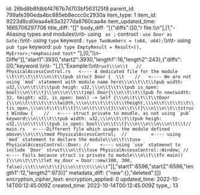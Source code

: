 id: 26bd8b8fdbbf4767b7d703bf563125f8
parent_id: 799afe390eda4bc885eb8eccc0c2930a
item_type: 1
item_id: 9223d8cd0eaa4e83a3277da8760caa4e
item_updated_time: 1665706297706
title_diff: "[]"
body_diff: "[{\"diffs\":[[0,\"r file.\\\n\"],[1,\"- Aliasing types and modules\\\n\\t- using ` as ;` contruct : `use Door as Gate;`\\\n\\t- using `type` keyword : `type TwoNumbers = (u64, u64);`\\\n\\t- using `pub type` keyword: `pub type EmptyResult = Result<(), MyError>;*emphasized text*` \"],[0,\"\\\n- Diffe\"]],\"start1\":3930,\"start2\":3930,\"length1\":16,\"length2\":243},{\"diffs\":[[0,\"keyword.\\\n\\t- \"],[1,\"Example:\\\n\\t```rust\\\n\\t   // PhysicalAccessControl.rs   <---- A dedicated file for the module \\t\\t\\t\\t\\\n\\t\\tpub struct Door {  \\t    //   <---- We are not using `mod` statement with module name here\\\n\\t\\t\\tpub width: u32,\\\n\\t\\t\\tpub heigh: u32,\\\n\\t\\t\\tpub is_open: bool\\\n\\t\\t}\\\n\\\n\\t\\timpl Door{\\\n\\t\\t\\tpub fn new(width: 32, height: u32, is_open: bool) -> Self {\\\n\\t\\t\\t\\tDoor {\\\n\\t\\t\\t\\t\\twidth,\\\n\\t\\t\\t\\t\\theight,\\\n\\t\\t\\t\\t\\tis_open,\\\n\\t\\t\\t\\t}\\\n\\t\\t\\t}\\\n\\t\\t}\\\n\\\n\\t\\tstruct Window {    //   <---- struct private to moudle, as not using `pub` keyword\\\n\\t\\t\\tpub width: u32,\\\n\\t\\t\\tpub heigh: u32,\\\n\\t\\t\\tpub is_open: bool\\\n\\t\\t}\\\n\\\n\\\n\\\n\\t\\t// main.rs   <----Different file which usages the module defined above\\\n\\t\\tmod PhysicalAccessControl;  //         <---- using `mod` statement to declare the module\\\n\\t\\tuse PhysicalAccessControl::Door; //    <---- using `use` statmenet to include `Door` struct\\\n\\t\\tuse PhysicalAccessControl::Window; //  <---- Fails because struct is private to module\\\n\\t\\tfn main(){\\\n\\t\\t\\tlet my_door = Door::new(100, 300, false);\\t\\\n\\t\\t}\\\n\\t\\t\\\n\\t```\"]],\"start1\":6596,\"start2\":6596,\"length1\":12,\"length2\":973}]"
metadata_diff: {"new":{},"deleted":[]}
encryption_cipher_text: 
encryption_applied: 0
updated_time: 2022-10-14T00:12:45.009Z
created_time: 2022-10-14T00:12:45.009Z
type_: 13